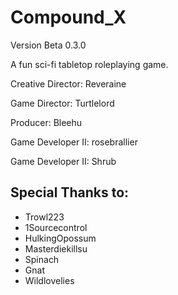 # Compound_X

Version Beta 0.3.0

A fun sci-fi tabletop roleplaying game.

Creative Director: Reveraine

Game Director: Turtlelord

Producer: Bleehu

Game Developer II: rosebrallier

Game Developer II: Shrub

## Special Thanks to: 

* Trowl223
* 1Sourcecontrol
* HulkingOpossum 
* Masterdiekillsu
* Spinach 
* Gnat
* Wildlovelies
